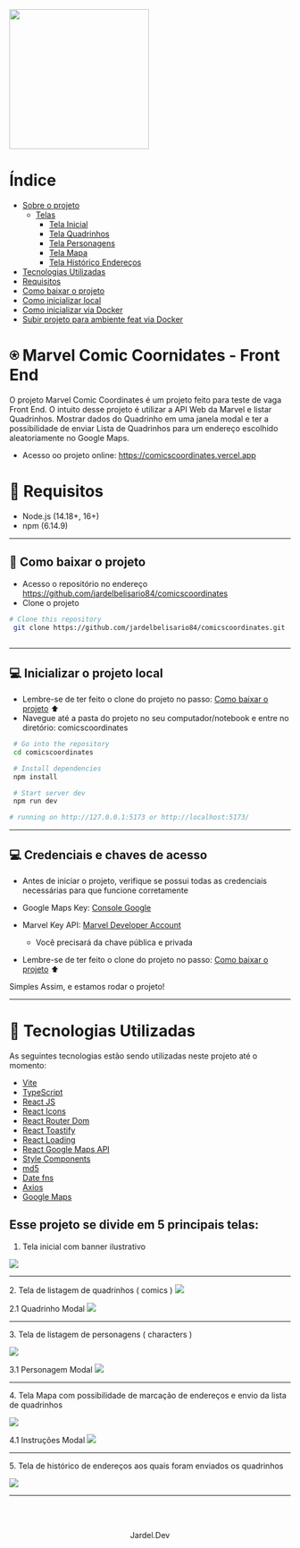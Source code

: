 <img src="./src/assets/logotipo.svg" width="250">

# Índice

- [Sobre o projeto](#fenix-florestao-frontend)
  - [Telas](#telas)
      - [Tela Inicial](#tela-home)
      - [Tela Quadrinhos](#tela-quadrinhos)
      - [Tela Personagens](#tela-personagens)
      - [Tela Mapa](#tela-maps)
      - [Tela Histórico Endereços](#tela-historico-endereco)
- [Tecnologias Utilizadas](#tecnologias-utilizadas)
- [Requisitos](#requisitos)
- [Como baixar o projeto](#como-baixar-o-projeto)
- [Como inicializar local](#como-inicializar-local)
- [Como inicializar via Docker](#como-inicializar-via-docker)
- [Subir projeto para ambiente feat via Docker](#subir-projeto-para-ambiente-feat-via-docker)

# ⍟ Marvel Comic Coornidates - Front End

O projeto Marvel Comic Coordinates é um projeto feito para teste de vaga Front End. O intuito desse projeto é utilizar a API Web da Marvel e listar Quadrinhos. Mostrar dados do Quadrinho em uma janela modal e ter a possibilidade de enviar Lista de Quadrinhos para um endereço escolhido aleatoriamente no Google Maps.

- Acesso oo projeto online: https://comicscoordinates.vercel.app


<a id="requisitos"></a>

# 📌 Requisitos
- Node.js (14.18+, 16+) 
- npm (6.14.9)

---
<a id="como-baixar-o-projeto"></a>
## 💾 Como baixar o projeto
- Acesso o repositório no endereço https://github.com/jardelbelisario84/comicscoordinates
- Clone o projeto


```bash
# Clone this repository
 git clone https://github.com/jardelbelisario84/comicscoordinates.git
 
```

---
<a id="como-inicializar-o-projeto-local"></a>
## 💻 Inicializar o projeto local


- Lembre-se de ter feito o clone do projeto no passo: <a href="#como-baixar-o-projeto">Como baixar o projeto</a> ⬆️
- Navegue até a pasta do projeto no seu computador/notebook e entre no diretório: comicscoordinates

```bash
 # Go into the repository
 cd comicscoordinates

 # Install dependencies
 npm install

 # Start server dev
 npm run dev

# running on http://127.0.0.1:5173 or http://localhost:5173/

```

---
<a id="como-inicializar-o-projeto-local"></a>
## 💻 Credenciais e chaves de acesso

- Antes de iniciar o projeto, verifique se possui todas as credenciais necessárias para que funcione corretamente

- Google Maps Key: [Console Google](https://console.cloud.google.com/)
- Marvel Key API: [Marvel Developer Account](https://developer.marvel.com/account)
  - Você precisará da chave pública e privada


- Lembre-se de ter feito o clone do projeto no passo: <a href="#como-baixar-o-projeto">Como baixar o projeto</a> ⬆️

Simples Assim, e estamos rodar o projeto!

---


<a id="tecnologias-utilizadas"></a>

# 🚀 Tecnologias Utilizadas
As seguintes tecnologias estão sendo utilizadas neste projeto até o momento: 

- [Vite](https://vitejs.dev/guide/)
- [TypeScript](typescriptlang.org)
- [React JS](https://pt-br.reactjs.org/)
- [React Icons](https://react-icons.github.io/react-icons/)
- [React Router Dom](https://www.npmjs.com/package/react-router-dom)
- [React Toastify](https://www.npmjs.com/package/react-toastify)
- [React Loading](https://www.npmjs.com/package/react-loading)
- [React Google Maps API](https://www.react-google-charts.com/)
- [Style Components](https://styled-components.com/)
- [md5](https://www.npmjs.com/package/md5)
- [Date fns](https://www.npmjs.com/package/date-fns)
- [Axios](https://www.npmjs.com/package/axios)
- [Google Maps](https://developers.google.com/maps/documentation/javascript/overview?hl=pt-br)




<a id="telas"></a>
## Esse projeto se divide em 5 principais telas:


<a id="tela-home"></a>
1. Tela inicial com banner ilustrativo
<img src="./src/assets/Screenshot_home_page.jpg">


---
<a id="tela-quadrinhos"></a>
2. Tela de listagem de quadrinhos ( comics )
<img src="./src/assets/Screenshot_comics.jpg">

2.1 Quadrinho Modal
<img src="./src/assets/Screenshot_comic_modal.jpg">

---
<a id="tela-personagens"></a>
3. Tela de listagem de personagens ( characters )

<img src="./src/assets/Screenshot_characters.jpg">


3.1 Personagem Modal
<img src="./src/assets/Screenshot_comic_modal.jpg">

---
<a id="tela-maps"></a>
4. Tela Mapa com possibilidade de marcação de endereços e envio da lista de quadrinhos 

<img src="./src/assets/Screenshot_maps_instructions.jpg">

4.1 Instruções Modal
<img src="./src/assets/Screenshot_character_modal.jpg">

---
<a id="tela-historico-endereco"></a>
5. Tela de histórico de endereços aos quais foram enviados os quadrinhos

<img src="./src/assets/Screenshot_address_historic.jpg">


---

<br><br>

<p align="center">Jardel.Dev</p>

